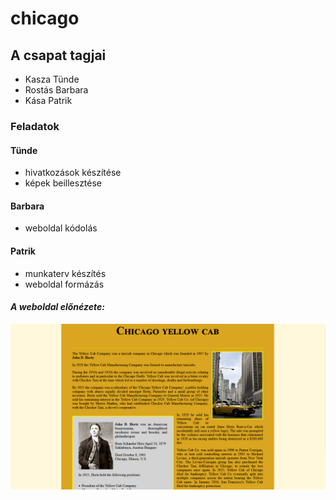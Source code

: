 # chicago
## A csapat tagjai
- Kasza Tünde
- Rostás Barbara
- Kása Patrik

### Feladatok
 #### Tünde
 - hivatkozások készítése
 - képek beillesztése
 #### Barbara
 - weboldal  kódolás
 #### Patrik
 - munkaterv készítés
 - weboldal formázás

#### _A weboldal előnézete:_
![preview.png](preview.png)
